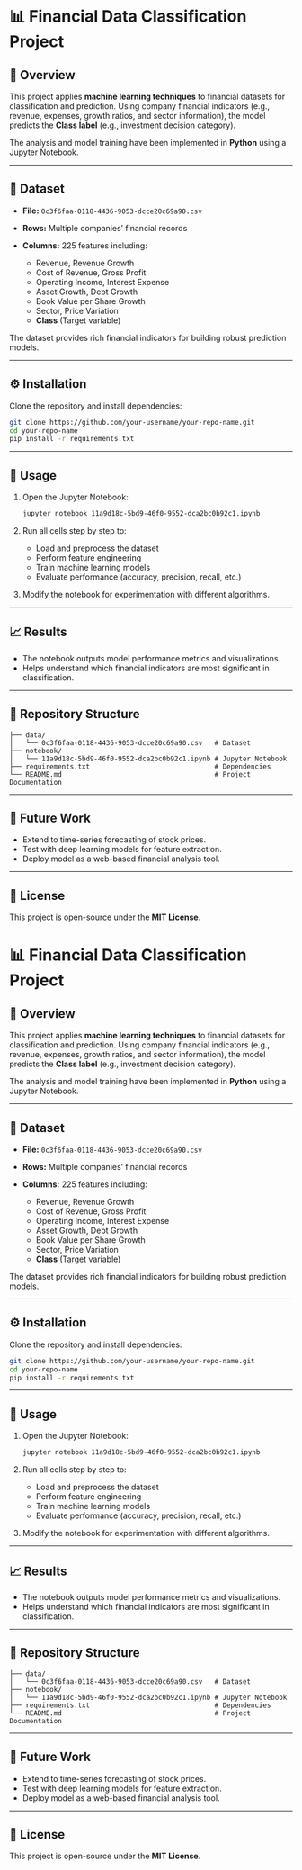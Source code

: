 # 📊 Financial Data Classification Project

## 📌 Overview

This project applies **machine learning techniques** to financial datasets for classification and prediction. Using company financial indicators (e.g., revenue, expenses, growth ratios, and sector information), the model predicts the **Class label** (e.g., investment decision category).

The analysis and model training have been implemented in **Python** using a Jupyter Notebook.

---

## 📂 Dataset

* **File:** `0c3f6faa-0118-4436-9053-dcce20c69a90.csv`
* **Rows:** Multiple companies’ financial records
* **Columns:** 225 features including:

  * Revenue, Revenue Growth
  * Cost of Revenue, Gross Profit
  * Operating Income, Interest Expense
  * Asset Growth, Debt Growth
  * Book Value per Share Growth
  * Sector, Price Variation
  * **Class** (Target variable)

The dataset provides rich financial indicators for building robust prediction models.

---

## ⚙️ Installation

Clone the repository and install dependencies:

```bash
git clone https://github.com/your-username/your-repo-name.git
cd your-repo-name
pip install -r requirements.txt
```

---

## 🚀 Usage

1. Open the Jupyter Notebook:

   ```bash
   jupyter notebook 11a9d18c-5bd9-46f0-9552-dca2bc0b92c1.ipynb
   ```

2. Run all cells step by step to:

   * Load and preprocess the dataset
   * Perform feature engineering
   * Train machine learning models
   * Evaluate performance (accuracy, precision, recall, etc.)

3. Modify the notebook for experimentation with different algorithms.

---

## 📈 Results

* The notebook outputs model performance metrics and visualizations.
* Helps understand which financial indicators are most significant in classification.

---

## 📁 Repository Structure

```
├── data/
│   └── 0c3f6faa-0118-4436-9053-dcce20c69a90.csv   # Dataset
├── notebook/
│   └── 11a9d18c-5bd9-46f0-9552-dca2bc0b92c1.ipynb # Jupyter Notebook
├── requirements.txt                               # Dependencies
└── README.md                                      # Project Documentation
```

---

## 🔮 Future Work

* Extend to time-series forecasting of stock prices.
* Test with deep learning models for feature extraction.
* Deploy model as a web-based financial analysis tool.

---

## 📝 License

This project is open-source under the **MIT License**.
# 📊 Financial Data Classification Project

## 📌 Overview

This project applies **machine learning techniques** to financial datasets for classification and prediction. Using company financial indicators (e.g., revenue, expenses, growth ratios, and sector information), the model predicts the **Class label** (e.g., investment decision category).

The analysis and model training have been implemented in **Python** using a Jupyter Notebook.

---

## 📂 Dataset

* **File:** `0c3f6faa-0118-4436-9053-dcce20c69a90.csv`
* **Rows:** Multiple companies’ financial records
* **Columns:** 225 features including:

  * Revenue, Revenue Growth
  * Cost of Revenue, Gross Profit
  * Operating Income, Interest Expense
  * Asset Growth, Debt Growth
  * Book Value per Share Growth
  * Sector, Price Variation
  * **Class** (Target variable)

The dataset provides rich financial indicators for building robust prediction models.

---

## ⚙️ Installation

Clone the repository and install dependencies:

```bash
git clone https://github.com/your-username/your-repo-name.git
cd your-repo-name
pip install -r requirements.txt
```

---

## 🚀 Usage

1. Open the Jupyter Notebook:

   ```bash
   jupyter notebook 11a9d18c-5bd9-46f0-9552-dca2bc0b92c1.ipynb
   ```

2. Run all cells step by step to:

   * Load and preprocess the dataset
   * Perform feature engineering
   * Train machine learning models
   * Evaluate performance (accuracy, precision, recall, etc.)

3. Modify the notebook for experimentation with different algorithms.

---

## 📈 Results

* The notebook outputs model performance metrics and visualizations.
* Helps understand which financial indicators are most significant in classification.

---

## 📁 Repository Structure

```
├── data/
│   └── 0c3f6faa-0118-4436-9053-dcce20c69a90.csv   # Dataset
├── notebook/
│   └── 11a9d18c-5bd9-46f0-9552-dca2bc0b92c1.ipynb # Jupyter Notebook
├── requirements.txt                               # Dependencies
└── README.md                                      # Project Documentation
```

---

## 🔮 Future Work

* Extend to time-series forecasting of stock prices.
* Test with deep learning models for feature extraction.
* Deploy model as a web-based financial analysis tool.

---

## 📝 License

This project is open-source under the **MIT License**.
